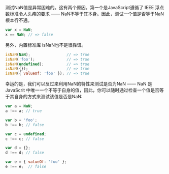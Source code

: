 测试NaN值是异常困难的。这有两个原因。第一个是JavaScript遵循了 IEEE 浮点数标准令人头疼的要求 —— NaN不等于其本身。因此，测试一个值是否等于NaN根本行不通。

```js
var x = NaN;
x == NaN; // => false
```

另外，内置标准库 isNaN也不是很靠谱。

```js
isNaN(NaN);                // => true
isNaN('foo');              // => true
isNaN(undefined);          // => true
isNaN({});                 // => true
isNaN({ valueOf: 'foo' }); // => true
```

幸运的是，我们可以反过来利用NaN的特性来测试是否为NaN —— NaN 是 JavaScrit 中唯一一个不等于自身的值，因此，你可以随时通过检查一个值是否等于其自身的方式来测试该值是否是NaN:

```js
var a = NaN;
a !== a; // true

var b = 'foo';
b !== b; // false

var c = undefined;
c !== c; // false

var d = {};
d !== d; // false

var e = { valueOf: 'foo' };
e !== e;  // false
```



